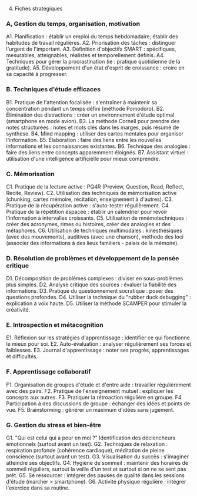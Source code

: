 4. Fiches stratégiques


### A, Gestion du temps, organisation, motivation

A1. Planification : établir un emploi du temps hebdomadaire, établir des habitudes de travail régulières.
A2. Priorisation des tâches : distinguer l'urgent de l'important.
A3. Définition d'objectifs SMART : spécifiques, mesurables, atteignables, réalistes et temporellement définis.
A4. Techniques pour gérer la procrastination (ie : pratique quotidienne de la gratitude).
A5. Développement d'un état d'esprit de croissance : croire en sa capacité à progresser.


### B. Techniques d'étude efficaces

B1. Pratique de l'attention focalisée : s'entraîner à maintenir sa concentration pendant un temps défini (méthode Pomodoro).
B2. Élimination des distractions : créer un environnement d'étude optimal (smartphone en mode avion).
B3. La méthode Cornell pour prendre des notes structurées : notes et mots clés dans les marges, puis résumé de synthèse.
B4. Mind mapping : utiliser des cartes mentales pour organiser l'information.
B5. Élaboration : faire des liens entre les nouvelles informations et les connaissances existantes.
B6. Technique des analogies : faire des liens entre concepts apparemment éloignés.
B7. Assistant virtuel : utilisation d'une intelligence artificielle pour mieux comprendre.


### C. Mémorisation

C1. Pratique de la lecture active : PQ4R (Preview, Question, Read, Reflect, Recite, Review).
C2. Utilisation des techniques de mémorisation active (chunking, cartes mémoire, récitation, enseignement à d'autres).
C3. Pratique de la récupération active : s'auto-tester régulièrement.
C4. Pratique de la répétition espacée : établir un calendrier pour revoir l'information à intervalles croissants.
C5. Utilisation de mnémotechniques : créer des acronymes, rimes ou histoires, créer des analogies et des métaphores.
C6. Utilisation de techniques multimodales : kinesthésiques (avec des mouvements), auditives (avec une chanson), méthode des loci (associer des informations à des lieux familiers - palais de la mémoire).


### D. Résolution de problèmes et développement de la pensée critique

D1. Décomposition de problèmes complexes : diviser en sous-problèmes plus simples.
D2. Analyse critique des sources : évaluer la fiabilité des informations.
D3. Pratique du questionnement socratique : poser des questions profondes.
D4. Utiliser la technique du "rubber duck debugging" : explication à voix haute.
D5. Utiliser la méthode SCAMPER pour stimuler la créativité.


### E. Introspection et métacognition

E1. Réflexion sur les stratégies d'apprentissage : identifier ce qui fonctionne le mieux pour soi.
E2. Auto-évaluation : analyser régulièrement ses forces et faiblesses.
E3. Journal d'apprentissage : noter ses progrès, apprentissages et difficultés.


### F. Apprentissage collaboratif

F1. Organisation de groupes d'étude et d'entre aide : travailler régulièrement avec des pairs.
F2. Pratique de l'enseignement mutuel : expliquer les concepts aux autres.
F3. Pratiquer la rétroaction régulière en groupe.
F4. Participation à des discussions de groupe : échanger des idées et points de vue.
F5. Brainstorming : générer un maximum d'idées sans jugement.


### G. Gestion du stress et bien-être

G1. "Qui est celui qui a peur en moi ?" Identification des déclencheurs émotionnels (surtout avant un test).
G2. Techniques de relaxation : respiration profonde (cohérence cardiaque), méditation de pleine conscience (surtout avant un test).
G3. Visualisation du succès : s'imaginer atteindre ses objectifs.
G4. Hygiène de sommeil : maintenir des horaires de sommeil réguliers, surtout la veille d'un test et surtout si on ne se sent pas prêt.
G5. Se ressourcer : intégrer des pauses de qualité dans les sessions d'étude (marcher > smartphone).
G6. Activité physique régulière : intégrer l'exercice dans sa routine.



